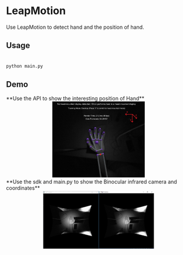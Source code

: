 # LeapMotion
Use LeapMotion to detect hand and the position of hand. 

## Usage


``` python

python main.py

```

## Demo

<div align=left>
**Use the API to show the interesting position of Hand**   
  
<div align=center>
<img src="https://github.com/YIN95/LeapMotion/blob/master/Demo/demo1.png?raw=true" width = 50% height = 50% />  
  
    
  
<div align=left>
**Use the sdk and main.py to show the Binocular infrared camera and coordinates**
  
  
<div align=center>
<img src="https://raw.githubusercontent.com/YIN95/LeapMotion/master/Demo/demo2.png" width = 60% height = 60% />



